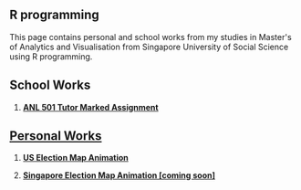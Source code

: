 ## R programming 

This page contains personal and school works from my studies in Master's of Analytics and Visualisation from Singapore University of Social Science using R programming.


## School Works

1. <a  style="font-weight:bold" href="https://wei-kiat-tan.github.io/R-programming-Portfolio/Tutor-Marked-Assignment/"> ANL 501 Tutor Marked Assignment



## Personal Works

1. <a  style="font-weight:bold" href="https://wei-kiat-tan.github.io/R-programming-Portfolio/Personal-Works/US-Map-animation/">US Election Map Animation

2. <a  style="font-weight:bold" href=""> Singapore Election Map Animation [coming soon]


